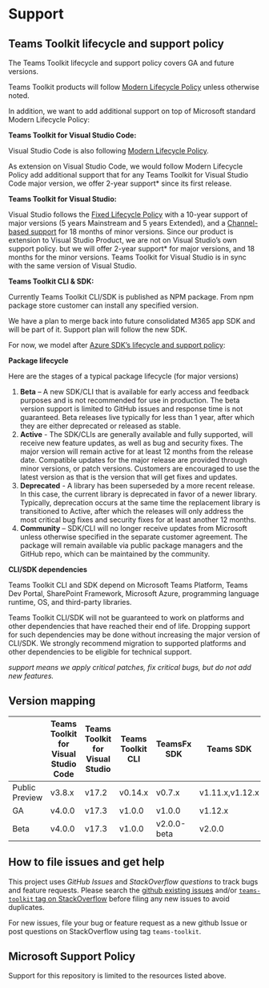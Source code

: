 # Support

## Teams Toolkit lifecycle and support policy

The Teams Toolkit lifecycle and support policy covers GA and future versions.

Teams Toolkit products will follow [Modern Lifecycle Policy](https://docs.microsoft.com/en-us/lifecycle/policies/modern) unless otherwise noted.

In addition, we want to add additional support on top of Microsoft standard Modern Lifecycle Policy:

**Teams Toolkit for Visual Studio Code:**

Visual Studio Code is also following [Modern Lifecycle Policy](https://docs.microsoft.com/en-us/lifecycle/policies/modern).

As extension on Visual Studio Code, we would follow Modern Lifecycle Policy add additional support that for any Teams Toolkit for Visual Studio Code major version, we offer 2-year support* since its first release.

**Teams Toolkit for Visual Studio:**

Visual Studio follows the [Fixed Lifecycle Policy](https://docs.microsoft.com/en-us/visualstudio/productinfo/vs-servicing) with a 10-year support of major versions (5 years Mainstream and 5 years Extended), and a [Channel-based support](https://docs.microsoft.com/en-us/visualstudio/productinfo/vs-servicing) for 18 months of minor versions. Since our product is extension to Visual Studio Product, we are not on Visual Studio’s own support policy. but we will offer 2-year support* for major versions, and 18 months for the minor versions. Teams Toolkit for Visual Studio is in sync with the same version of Visual Studio.

**Teams Toolkit CLI & SDK:**

Currently Teams Toolkit CLI/SDK is published as NPM package. From npm package store customer can install any specified version. 

We have a plan to merge back into future consolidated M365 app SDK and will be part of it. Support plan will follow the new SDK. 

For now, we model after [Azure SDK’s lifecycle and support policy](https://azure.github.io/azure-sdk/policies_support.html#:~:text=Active%20%2D%20The%20SDKs%20are%20generally,minor%20versions%2C%20or%20patch%20versions.):

**Package lifecycle**

Here are the stages of a typical package lifecycle (for major versions)
1.	**Beta** – A new SDK/CLI that is available for early access and feedback purposes and is not recommended for use in production. The beta version support is limited to GitHub issues and response time is not guaranteed. Beta releases live typically for less than 1 year, after which they are either deprecated or released as stable.
2.	**Active** - The SDK/CLIs are generally available and fully supported, will receive new feature updates, as well as bug and security fixes. The major version will remain active for at least 12 months from the release date. Compatible updates for the major release are provided through minor versions, or patch versions. Customers are encouraged to use the latest version as that is the version that will get fixes and updates.
3.	**Deprecated** - A library has been superseded by a more recent release. In this case, the current library is deprecated in favor of a newer library. Typically, deprecation occurs at the same time the replacement library is transitioned to Active, after which the releases will only address the most critical bug fixes and security fixes for at least another 12 months.
4.	**Community** – SDK/CLI will no longer receive updates from Microsoft unless otherwise specified in the separate customer agreement. The package will remain available via public package managers and the GitHub repo, which can be maintained by the community.

**CLI/SDK dependencies**

Teams Toolkit CLI and SDK depend on Microsoft Teams Platform, Teams Dev Portal, SharePoint Framework, Microsoft Azure, programming language runtime, OS, and third-party libraries. 

Teams Toolkit CLI/SDK will not be guaranteed to work on platforms and other dependencies that have reached their end of life. Dropping support for such dependencies may be done without increasing the major version of CLI/SDK. We strongly recommend migration to supported platforms and other dependencies to be eligible for technical support.


*support means we apply critical patches, fix critical bugs, but do not add new features.*

## Version mapping

| | Teams Toolkit for Visual Studio Code|Teams Toolkit for Visual Studio| Teams Toolkit CLI | TeamsFx SDK |Teams SDK|Manifest|
|----|----|----|----|----|----|----|
|Public Preview|v3.8.x|v17.2|v0.14.x|v0.7.x|v1.11.x,v1.12.x|v1.11|
|GA|v4.0.0|v17.3|v1.0.0|v1.0.0|v1.12.x|v1.11|
|Beta|v4.0.0|v17.3|v1.0.0|v2.0.0-beta|v2.0.0|m365DevPreview|

## How to file issues and get help  

This project uses *GitHub Issues* and *StackOverflow questions* to track bugs and feature requests. Please search the [github existing 
issues](https://github.com/OfficeDev/TeamsFx/issues) and/or [`teams-toolkit` tag on StackOverflow](https://stackoverflow.com/questions/tagged/teams-toolkit) before filing any new issues to avoid duplicates. 

For new issues, file your bug or feature request as a new github Issue or post questions on StackOverflow using tag `teams-toolkit`.


## Microsoft Support Policy  

Support for this repository is limited to the resources listed above.
